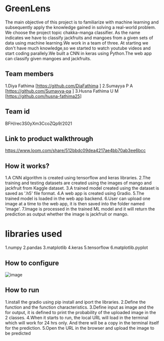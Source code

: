 # GreenLens
The main objective of this project is to familiarize with machine learning and subsequently apply the knowledge gained in solving a real-world problem. We choose the project    topic chakka-manga classifier. As the name indicates we have to classify jackfruits and mangoes from a given sets of data using machine learning.We work in a team of three. At starting we don't have much knowledge,so we started to watch youtube videos and start coding parallely.We built a CNN in keras using Python.The web app can classify given mangoes and jackfruits.
## Team members
1.Diya Fathima [https://github.com/DiaFathima ]
2.Sumayya P A  [https://github.com/Sumayya-pa ]
3.Husna Fathima U M [https://github.com/husna-fathima25]
## Team id
BFH/rec3S0yXm3CcoZQp9/2021
## Link to product walkthrough
https://www.loom.com/share/512bbdc09dea4217ae4bb70ab3ee6bcc
## How it works?
1.A CNN algorithm is created using tensorflow and keras libraries.
2.The training and testing datasets are created using the images of mango and jackfruit from Kaggle dataset.
3.A trained model created using the dataset is saved as '.h5' file format.
4.A web app is created using Gradio. 
5.The trained model is loaded in the web app backend.
6.User can upload one image at a time to the web app, it is then saved into the folder named 'image'.
7.Image is processed in the trained ML model and it will return the prediction as output whether the image is jackfruit or mango.
# libraries used
1.numpy
2.pandas
3.matplotlib
4.keras
5.tensorflow
6.matplotlib.pyplot
## How to configure
![image](https://user-images.githubusercontent.com/84271557/119643322-3960f180-be39-11eb-8887-01242c8e4354.png)
## How to run
1.install the gradio using pip install and iport the libraries.
2.Define the function and the function characteristics.
3.Define input as image and the for output, it is defined to print the probability of the uploaded image in the 2 classes.
4.When it starts to run, the local URL will load in the terminal which will work for 24 hrs only. And there will be a copy in the terminal itself for the prediction.
5.Open the URL in the browser and upload the image to be predicted
